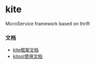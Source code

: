 # kite

MicroService framework based on thrift

### 文档

* [kite框架文档](https://docs.google.com/a/bytedance.com/document/d/1weSCwySPZeKQkIYKlLooef65BAbEM1tluZsLVoKjWUg/edit?usp=sharing)
* [kitool使用文档](https://docs.google.com/a/bytedance.com/document/d/10HpiWnqnkURJj8GxNUEdRb2G720UJeHriD0zv2LvfWM/edit?usp=sharing)
